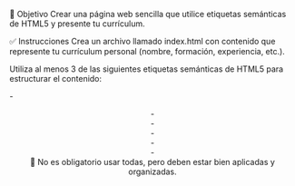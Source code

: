 🎯 Objetivo
Crear una página web sencilla que utilice etiquetas semánticas de HTML5 y presente tu currículum.

✅ Instrucciones
Crea un archivo llamado index.html con contenido que represente tu currículum personal (nombre, formación, experiencia, etc.).

Utiliza al menos 3 de las siguientes etiquetas semánticas de HTML5 para estructurar el contenido:

-<header>
-<nav>
-<aside>
-<article>
-<section>
-<footer>
🔸 No es obligatorio usar todas, pero deben estar bien aplicadas y organizadas.
